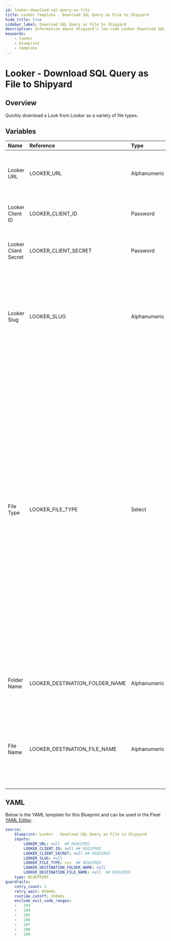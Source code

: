 ```yaml
---
id: looker-download-sql-query-as-file
title: Looker Template - Download SQL Query as File to Shipyard
hide_title: true
sidebar_label: Download SQL Query as File to Shipyard
description: Information about Shipyard's low-code Looker Download SQL Query as File to Shipyard blueprint. Quickly run a SQL query against a Looker view or model and download the result as a variety of file types.  
keywords:
    - looker
    - blueprint
    - template
---
```


# Looker - Download SQL Query as File to Shipyard

## Overview
Quickly download a Look from Looker as a variety of file types.

## Variables

| Name | Reference | Type | Required | Default | Options | Description |
|:-----|:----------|:-----|:---------|:--------|:--------|:------------|
| Looker URL | LOOKER_URL  | Alphanumeric |:white_check_mark: | - | - | The base URL of your organization's looker instance. Include https:// |
| Looker Client ID | LOOKER_CLIENT_ID  | Password |:white_check_mark: | - | - | The Client ID generated from Looker for API access |
| Looker Client Secret | LOOKER_CLIENT_SECRET  | Password |:white_check_mark: | - | - | The secret key generated from Looker for API access |
| Looker Slug | LOOKER_SLUG  | Alphanumeric |:heavy_minus_sign: | - | - | The slug value associated with the query to run. The value should be left blank if this is a downstream vessel of the Create SQL Runner Query blueprint. |
| File Type | LOOKER_FILE_TYPE  | Select |:white_check_mark: | `csv` | JSON (.json): `json`<br></br><br></br>Text (.txt): `txt`<br></br><br></br>CSV (.csv): `csv`<br></br><br></br>JSON Detail (.json): `json_detail`<br></br><br></br>Markdown (.md): `md`<br></br><br></br>Excel (.xlsx): `xlsx`<br></br><br></br>SQL (.sql): `sql`<br></br><br></br>PNG (.png): `png`<br></br><br></br>JPG (.jpg): `jpg`<br></br><br></br> | The type of file that will be generated from the SQL Query. |
| Folder Name | LOOKER_DESTINATION_FOLDER_NAME  | Alphanumeric |:heavy_minus_sign: | - | - | Folder where the file will be created. Leave blank to store in the current working directory |
| File Name | LOOKER_DESTINATION_FILE_NAME  | Alphanumeric |:white_check_mark: | - | - | File name that will be created for the Look being downloaded. Include the extension and ensure that it matches the selected File Type. |


## YAML
Below is the YAML template for this Blueprint and can be used in the Fleet [YAML Editor](../../reference/fleets/yaml-editor.md).
```yaml
source:
    blueprint: Looker - Download SQL Query as File to Shipyard
    inputs:
        LOOKER_URL: null  ## REQUIRED
        LOOKER_CLIENT_ID: null ## REQUIRED
        LOOKER_CLIENT_SECRET: null ## REQUIRED
        LOOKER_SLUG: null
        LOOKER_FILE_TYPE: csv  ## REQUIRED
        LOOKER_DESTINATION_FOLDER_NAME: null
        LOOKER_DESTINATION_FILE_NAME: null  ## REQUIRED
    type: BLUEPRINT
guardrails:
    retry_count: 1
    retry_wait: 0h0m0s
    runtime_cutoff: 1h0m0s
    exclude_exit_code_ranges:
    -   203
    -   204
    -   205
    -   206
    -   207
    -   208
    -   209

```
